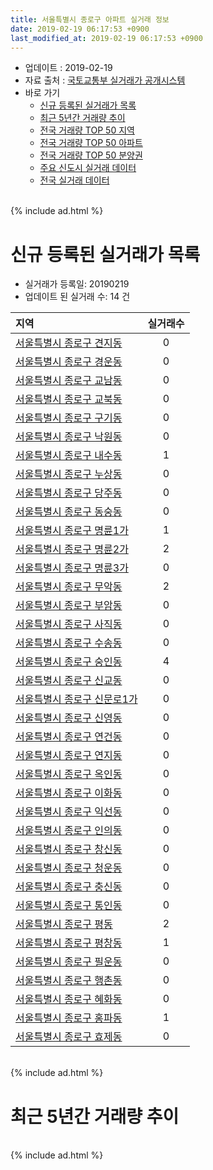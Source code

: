 ```yaml
---
title: 서울특별시 종로구 아파트 실거래 정보
date: 2019-02-19 06:17:53 +0900
last_modified_at: 2019-02-19 06:17:53 +0900
---
```


* 업데이트 : 2019-02-19
* 자료 출처 : [국토교통부 실거래가 공개시스템](http://rt.molit.go.kr)
* 바로 가기
    * [신규 등록된 실거래가 목록](#신규-등록된-실거래가-목록)
    * [최근 5년간 거래량 추이](#최근-5년간-거래량-추이)
    * [전국 거래량 TOP 50 지역](https://inasie.github.io/apt-trade-info/최근-3개월-전국에서-가장-거래가-많이-발생한-지역)
    * [전국 거래량 TOP 50 아파트](https://inasie.github.io/apt-trade-info/최근-3개월-전국에서-가장-거래가-많이-발생한-아파트)
    * [전국 거래량 TOP 50 분양권](https://inasie.github.io/apt-trade-info/최근-3개월-전국에서-가장-거래가-많이-발생한-분양권)
    * [주요 신도시 실거래 데이터](https://inasie.github.io/apt-trade-info/주요-신도시)
    * [전국 실거래 데이터](https://inasie.github.io/apt-trade-info/전국)

<br>
{% include ad.html %}
<br>

# 신규 등록된 실거래가 목록
* 실거래가 등록일: 20190219
* 업데이트 된 실거래 수: 14 건


|지역|실거래수|
|:---|:---:|
|[서울특별시 종로구 견지동](https://inasie.github.io/apt-trade-info/서울특별시-종로구-견지동)|0|
|[서울특별시 종로구 경운동](https://inasie.github.io/apt-trade-info/서울특별시-종로구-경운동)|0|
|[서울특별시 종로구 교남동](https://inasie.github.io/apt-trade-info/서울특별시-종로구-교남동)|0|
|[서울특별시 종로구 교북동](https://inasie.github.io/apt-trade-info/서울특별시-종로구-교북동)|0|
|[서울특별시 종로구 구기동](https://inasie.github.io/apt-trade-info/서울특별시-종로구-구기동)|0|
|[서울특별시 종로구 낙원동](https://inasie.github.io/apt-trade-info/서울특별시-종로구-낙원동)|0|
|[서울특별시 종로구 내수동](https://inasie.github.io/apt-trade-info/서울특별시-종로구-내수동)|1|
|[서울특별시 종로구 누상동](https://inasie.github.io/apt-trade-info/서울특별시-종로구-누상동)|0|
|[서울특별시 종로구 당주동](https://inasie.github.io/apt-trade-info/서울특별시-종로구-당주동)|0|
|[서울특별시 종로구 동숭동](https://inasie.github.io/apt-trade-info/서울특별시-종로구-동숭동)|0|
|[서울특별시 종로구 명륜1가](https://inasie.github.io/apt-trade-info/서울특별시-종로구-명륜1가)|1|
|[서울특별시 종로구 명륜2가](https://inasie.github.io/apt-trade-info/서울특별시-종로구-명륜2가)|2|
|[서울특별시 종로구 명륜3가](https://inasie.github.io/apt-trade-info/서울특별시-종로구-명륜3가)|0|
|[서울특별시 종로구 무악동](https://inasie.github.io/apt-trade-info/서울특별시-종로구-무악동)|2|
|[서울특별시 종로구 부암동](https://inasie.github.io/apt-trade-info/서울특별시-종로구-부암동)|0|
|[서울특별시 종로구 사직동](https://inasie.github.io/apt-trade-info/서울특별시-종로구-사직동)|0|
|[서울특별시 종로구 수송동](https://inasie.github.io/apt-trade-info/서울특별시-종로구-수송동)|0|
|[서울특별시 종로구 숭인동](https://inasie.github.io/apt-trade-info/서울특별시-종로구-숭인동)|4|
|[서울특별시 종로구 신교동](https://inasie.github.io/apt-trade-info/서울특별시-종로구-신교동)|0|
|[서울특별시 종로구 신문로1가](https://inasie.github.io/apt-trade-info/서울특별시-종로구-신문로1가)|0|
|[서울특별시 종로구 신영동](https://inasie.github.io/apt-trade-info/서울특별시-종로구-신영동)|0|
|[서울특별시 종로구 연건동](https://inasie.github.io/apt-trade-info/서울특별시-종로구-연건동)|0|
|[서울특별시 종로구 연지동](https://inasie.github.io/apt-trade-info/서울특별시-종로구-연지동)|0|
|[서울특별시 종로구 옥인동](https://inasie.github.io/apt-trade-info/서울특별시-종로구-옥인동)|0|
|[서울특별시 종로구 이화동](https://inasie.github.io/apt-trade-info/서울특별시-종로구-이화동)|0|
|[서울특별시 종로구 익선동](https://inasie.github.io/apt-trade-info/서울특별시-종로구-익선동)|0|
|[서울특별시 종로구 인의동](https://inasie.github.io/apt-trade-info/서울특별시-종로구-인의동)|0|
|[서울특별시 종로구 창신동](https://inasie.github.io/apt-trade-info/서울특별시-종로구-창신동)|0|
|[서울특별시 종로구 청운동](https://inasie.github.io/apt-trade-info/서울특별시-종로구-청운동)|0|
|[서울특별시 종로구 충신동](https://inasie.github.io/apt-trade-info/서울특별시-종로구-충신동)|0|
|[서울특별시 종로구 통인동](https://inasie.github.io/apt-trade-info/서울특별시-종로구-통인동)|0|
|[서울특별시 종로구 평동](https://inasie.github.io/apt-trade-info/서울특별시-종로구-평동)|2|
|[서울특별시 종로구 평창동](https://inasie.github.io/apt-trade-info/서울특별시-종로구-평창동)|1|
|[서울특별시 종로구 필운동](https://inasie.github.io/apt-trade-info/서울특별시-종로구-필운동)|0|
|[서울특별시 종로구 행촌동](https://inasie.github.io/apt-trade-info/서울특별시-종로구-행촌동)|0|
|[서울특별시 종로구 혜화동](https://inasie.github.io/apt-trade-info/서울특별시-종로구-혜화동)|0|
|[서울특별시 종로구 홍파동](https://inasie.github.io/apt-trade-info/서울특별시-종로구-홍파동)|1|
|[서울특별시 종로구 효제동](https://inasie.github.io/apt-trade-info/서울특별시-종로구-효제동)|0|


<br>
{% include ad.html %}
<br>

# 최근 5년간 거래량 추이


<div style="width:100%;">
    <canvas id="deal_progress" height="200"></canvas>
</div>

<script>
new Chart(document.getElementById("deal_progress"), {
    type: 'line',
    data: {
        labels: ['201402','201403','201404','201405','201406','201407','201408','201409','201410','201411','201412','201501','201502','201503','201504','201505','201506','201507','201508','201509','201510','201511','201512','201601','201602','201603','201604','201605','201606','201607','201608','201609','201610','201611','201612','201701','201702','201703','201704','201705','201706','201707','201708','201709','201710','201711','201712','201801','201802','201803','201804','201805','201806','201807','201808','201809','201810','201811','201812','201901','201902'],
        datasets: [{
            label: '매매',
            pointRadius: 1,
            data: [59, 67, 46, 38, 41, 43, 69, 70, 67, 64, 64, 74, 73, 119, 62, 74, 71, 55, 59, 66, 74, 58, 49, 45, 55, 65, 66, 72, 82, 78, 87, 80, 77, 66, 51, 53, 66, 71, 54, 82, 94, 101, 49, 56, 45, 71, 69, 91, 84, 80, 44, 57, 56, 59, 105, 65, 31, 71, 25, 16, 1],
            borderColor: "rgba(255, 201, 14, 1)",
            backgroundColor: "rgba(255, 201, 14, 0.5)",
            fill: false,
            lineTension: 0
        },{
            label: '전월세',
            pointRadius: 1,
            data: [140, 124, 78, 79, 93, 83, 87, 55, 109, 74, 91, 109, 92, 94, 77, 88, 59, 84, 64, 65, 90, 68, 94, 95, 91, 83, 75, 74, 76, 79, 79, 81, 86, 72, 99, 123, 160, 173, 169, 175, 147, 156, 124, 97, 80, 102, 107, 122, 106, 104, 64, 71, 90, 83, 83, 65, 91, 79, 86, 61, 31],
            borderColor: "rgba(0, 141, 185, 1)",
            backgroundColor: "rgba(0, 141, 185, 0.5)",
            fill: false,
            lineTension: 0
        }
        ]
    },
    options: {
        responsive: true,
        title: {
            display: false
        },
        tooltips: {
            mode: 'index',
            intersect: false
        },
        hover: {
            mode: 'nearest',
            intersect: true
        },
        scales: {
            xAxes: [{
                display: true,
                scaleLabel: {
                    display: true,
                    labelString: '년/월'
                }
            }],
            yAxes: [{
                display: true,
                ticks: {
                    suggestedMin: 0,
                },
                scaleLabel: {
                    display: true,
                    labelString: '실거래 수'
                }
            }]
        }
    }
});

</script>


<br>
{% include ad.html %}
<br>

